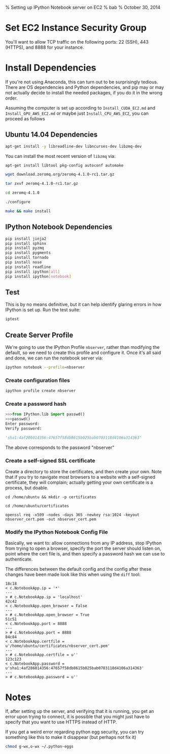 % Setting up IPython Notebook server on EC2
% bab
% October 30, 2014

# Set EC2 Instance Security Group

You'll want to allow TCP traffic on the following ports: 22 (SSH), 443 (HTTPS), and 8888 for your instance. 

# Install Dependencies

If you're not using Anaconda, this can turn out to be surprisingly tedious. There are OS dependencies and Python dependencies, and pip may or may not actually decide to install the needed packages, if you do it in the wrong order.

Assuming the computer is set up according to `Install_CUDA_EC2.md` and `Install_GPU_AWS_EC2.md` or maybe just `Install_CPU_AWS_EC2`, you can proceed as follows

## Ubuntu 14.04 Dependencies

```bash
apt-get install -y libreadline-dev libncurses-dev libzmq-dev
```

You can install the most recent version of `libzmq` via:

```bash
apt-get install libtool pkg-config autoconf automake

wget download.zeromq.org/zeromq-4.1.0-rc1.tar.gz

tar zxvf zeromq-4.1.0-rc1.tar.gz

cd zeromq-4.1.0

./configure

make && make install
```

## IPython Notebook Dependencies

```bash
pip install jinja2
pip install sphinx
pip install pyzmq
pip install pygments
pip install tornado
pip install nose
pip install readline
pip install ipython[all]
pip install ipython[notebook]
```


## Test

This is by no means definitive, but it can help identify glaring errors in how IPython is set up. Run the test suite:

```bash
iptest
```

## Create Server Profile

We're going to use the IPython Profile `nbserver`, rather than modifying the default, so we need to create this profile and configure it. Once it's all said and done, we can run the notebook server via:

```bash
ipython notebook --profile=nbserver
```

### Create configuration files

```bash
ipython profile create nbserver 
```

### Create a password hash

```python
>>>from IPython.lib import passwd()
>>>passwd()
Enter password:
Verify password:

'sha1:4af286014356:47657f58db8615b025bab0703118d4106a314363'
```

The above corresponds to the password "nbserver"

### Create a self-signed SSL certificate

Create a directory to store the certificates, and then create your own. Note that if you try to navigate most browsers to a website with a self-signed certificate, they will complain; actually getting your own certificate is a process, but doable.

```
cd /home/ubuntu && mkdir -p certificates

cd /home/ubuntu/certificates 

openssl req -x509 -nodes -days 365 -newkey rsa:1024 -keyout nbserver_cert.pem -out nbserver_cert.pem
```

### Modify the IPython Notebook Config File

Basically, we want to: allow connections from any IP address, stop IPython from trying to open a browser, specify the port the server should listen on, point where the cert file is, and then specify a password hash we can use to authenticate. 

The differences between the default config and the config after these changes have been made look like this when using the `diff` tool:

```
18c18
< c.NotebookApp.ip = '*'
---
> # c.NotebookApp.ip = 'localhost'
42c42
< c.NotebookApp.open_browser = False
---
> # c.NotebookApp.open_browser = True
51c51
< c.NotebookApp.port = 8888
---
> # c.NotebookApp.port = 8888
84c84
< c.NotebookApp.certfile = u'/home/ubuntu/certificates/nbserver_cert.pem'
---
> # c.NotebookApp.certfile = u''
123c123
< c.NotebookApp.password = u'sha1:4af286014356:47657f58db8615b025bab0703118d4106a314363'
---
> # c.NotebookApp.password = u''
```

# Notes

If, after setting up the server, and verifying that it is running, you get an error upon trying to connect, it is possible that you might just have to specify that you want to use HTTPS instead of HTTP. 

If you get a weird error regarding python egg security, you can try something like this to make it disappear (but perhaps not fix it)

```bash
chmod g-wx,o-wx ~/.python-eggs
```

